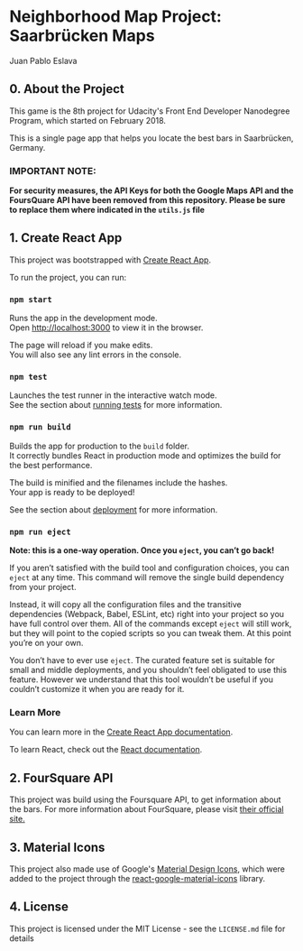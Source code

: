 # Neighborhood Map Project: Saarbrücken Maps
Juan Pablo Eslava

## 0. About the Project
This game is the 8th project for Udacity's Front End Developer Nanodegree Program, which started on February 2018.

This is a single page app that helps you locate the best bars in Saarbrücken, Germany.

### IMPORTANT NOTE:

**For security measures, the API Keys for both the Google Maps API and the FoursQuare API have been removed from this repository. Please be sure to replace them where indicated in the `utils.js` file**

## 1. Create React App

This project was bootstrapped with [Create React App](https://github.com/facebook/create-react-app).

To run the project, you can run:

### `npm start`

Runs the app in the development mode.<br>
Open [http://localhost:3000](http://localhost:3000) to view it in the browser.

The page will reload if you make edits.<br>
You will also see any lint errors in the console.

### `npm test`

Launches the test runner in the interactive watch mode.<br>
See the section about [running tests](https://facebook.github.io/create-react-app/docs/running-tests) for more information.

### `npm run build`

Builds the app for production to the `build` folder.<br>
It correctly bundles React in production mode and optimizes the build for the best performance.

The build is minified and the filenames include the hashes.<br>
Your app is ready to be deployed!

See the section about [deployment](https://facebook.github.io/create-react-app/docs/deployment) for more information.

### `npm run eject`

**Note: this is a one-way operation. Once you `eject`, you can’t go back!**

If you aren’t satisfied with the build tool and configuration choices, you can `eject` at any time. This command will remove the single build dependency from your project.

Instead, it will copy all the configuration files and the transitive dependencies (Webpack, Babel, ESLint, etc) right into your project so you have full control over them. All of the commands except `eject` will still work, but they will point to the copied scripts so you can tweak them. At this point you’re on your own.

You don’t have to ever use `eject`. The curated feature set is suitable for small and middle deployments, and you shouldn’t feel obligated to use this feature. However we understand that this tool wouldn’t be useful if you couldn’t customize it when you are ready for it.

### Learn More

You can learn more in the [Create React App documentation](https://facebook.github.io/create-react-app/docs/getting-started).

To learn React, check out the [React documentation](https://reactjs.org/).

## 2. FourSquare API

This project was build using the Foursquare API, to get information about the bars.
For more information about FourSquare, please visit [their official site.](https://developer.foursquare.com/)

## 3. Material Icons
This project also made use of Google's [Material Design Icons](https://material.io/tools/icons/?style=baseline), which were added to the project through the [react-google-material-icons](https://www.npmjs.com/package/react-google-material-icons) library.

## 4. License

This project is licensed under the MIT License - see the `LICENSE.md` file for details